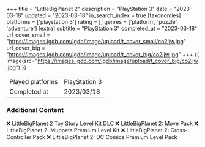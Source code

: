+++
title = "LittleBigPlanet 2"
description = "PlayStation 3"
date = "2023-03-18"
updated = "2023-03-18"
in_search_index = true
[taxonomies]
platforms = ['playstation 3']
rating = []
genres = ['platform', 'puzzle', 'adventure']
[extra]
subtitle = "PlayStation 3"
completed_at = "2023-03-18"
url_cover_small = "https://images.igdb.com/igdb/image/upload/t_cover_small/co2ijw.jpg"
url_cover_big = "https://images.igdb.com/igdb/image/upload/t_cover_big/co2ijw.jpg"
+++
{{ image(src="https://images.igdb.com/igdb/image/upload/t_cover_big/co2ijw.jpg") }}

|              |            |
| ------------ | ---------- |
| Played platforms    | PlayStation 3 |
| Completed at | 2023/03/18 |



### Additional Content


❌ LittleBigPlanet 2 Toy Story Level Kit DLC
❌ LittleBigPlanet 2: Move Pack
❌ LittleBigPlanet 2: Muppets Premium Level Kit
❌ LittleBigPlanet 2: Cross-Controller Pack
❌ LittleBigPlanet 2: DC Comics Premium Level Pack